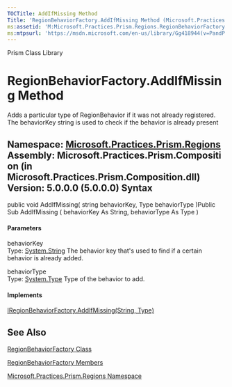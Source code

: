 ```yaml
---
TOCTitle: AddIfMissing Method
Title: 'RegionBehaviorFactory.AddIfMissing Method (Microsoft.Practices.Prism.Regions)'
ms:assetid: 'M:Microsoft.Practices.Prism.Regions.RegionBehaviorFactory.AddIfMissing(System.String,System.Type)'
ms:mtpsurl: 'https://msdn.microsoft.com/en-us/library/Gg418944(v=PandP.50)'
---
```


Prism Class Library

RegionBehaviorFactory.AddIfMissing Method
=============================================

Adds a particular type of RegionBehavior if it was not already registered. The behaviorKey string is used to check if the behavior is already present

**Namespace:** [Microsoft.Practices.Prism.Regions](https://msdn.microsoft.com/n:microsoft.practices.prism.regions)
**Assembly:** Microsoft.Practices.Prism.Composition (in Microsoft.Practices.Prism.Composition.dll) Version: 5.0.0.0 (5.0.0.0)
Syntax
------

<span id="syntaxToggle"></span>public void AddIfMissing( string behaviorKey, Type behaviorType )Public Sub AddIfMissing ( behaviorKey As String, behaviorType As Type )
#### Parameters

behaviorKey  
Type: [System.String](http://msdn2.microsoft.com/en-us/library/s1wwdcbf)
The behavior key that's used to find if a certain behavior is already added.

behaviorType  
Type: [System.Type](http://msdn2.microsoft.com/en-us/library/42892f65)
Type of the behavior to add.

#### Implements

[IRegionBehaviorFactory.AddIfMissing(String, Type)](https://msdn.microsoft.com/m:microsoft.practices.prism.regions.iregionbehaviorfactory.addifmissing(system.string%2csystem.type))

See Also
--------

<span id="seeAlsoToggle"></span>
[RegionBehaviorFactory Class](https://msdn.microsoft.com/t:microsoft.practices.prism.regions.regionbehaviorfactory)

[RegionBehaviorFactory Members](https://msdn.microsoft.com/allmembers.t:microsoft.practices.prism.regions.regionbehaviorfactory)

[Microsoft.Practices.Prism.Regions Namespace](https://msdn.microsoft.com/n:microsoft.practices.prism.regions)
